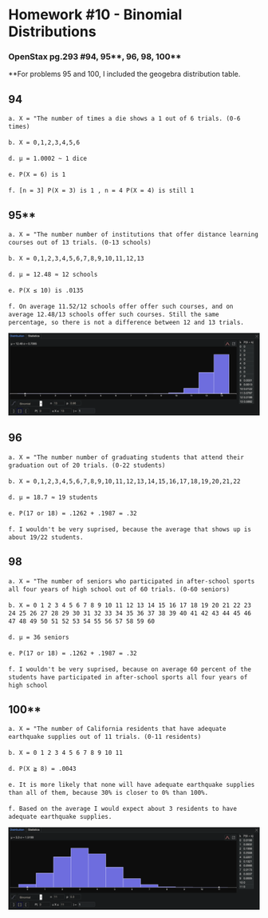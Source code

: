# **Homework #10 - Binomial Distributions**
### **OpenStax** pg.293 #94, 95**, 96, 98, 100**
**For problems 95 and 100, I included the geogebra distribution table.

## **94**
    
    a. X = "The number of times a die shows a 1 out of 6 trials. (0-6 times)

    b. X = 0,1,2,3,4,5,6

    d. μ = 1.0002 ~ 1 dice

    e. P(X = 6) is 1
    
    f. [n = 3] P(X = 3) is 1 , n = 4 P(X = 4) is still 1

## **95****
    
    a. X = "The number number of institutions that offer distance learning courses out of 13 trials. (0-13 schools)

    b. X = 0,1,2,3,4,5,6,7,8,9,10,11,12,13

    d. μ = 12.48 ≈ 12 schools

    e. P(X ≤ 10) is .0135
    
    f. On average 11.52/12 schools offer offer such courses, and on average 12.48/13 schools offer such courses. Still the same percentage, so there is not a difference between 12 and 13 trials.
![](./images/95DISTRIBUTIONTABLE.png)


## **96**
    
    a. X = "The number number of graduating students that attend their graduation out of 20 trials. (0-22 students)

    b. X = 0,1,2,3,4,5,6,7,8,9,10,11,12,13,14,15,16,17,18,19,20,21,22

    d. μ = 18.7 ≈ 19 students

    e. P(17 or 18) = .1262 + .1987 = .32

    f. I wouldn't be very suprised, because the average that shows up is about 19/22 students.

## **98**

    a. X = "The number of seniors who participated in after-school sports all four years of high school out of 60 trials. (0-60 seniors)

    b. X = 0 1 2 3 4 5 6 7 8 9 10 11 12 13 14 15 16 17 18 19 20 21 22 23 24 25 26 27 28 29 30 31 32 33 34 35 36 37 38 39 40 41 42 43 44 45 46 47 48 49 50 51 52 53 54 55 56 57 58 59 60

    d. μ = 36 seniors

    e. P(17 or 18) = .1262 + .1987 = .32

    f. I wouldn't be very suprised, because on average 60 percent of the students have participated in after-school sports all four years of high school

## **100****

    a. X = "The number of California residents that have adequate earthquake supplies out of 11 trials. (0-11 residents)

    b. X = 0 1 2 3 4 5 6 7 8 9 10 11

    d. P(X ≧ 8) = .0043

    e. It is more likely that none will have adequate earthquake supplies than all of them, because 30% is closer to 0% than 100%.

    f. Based on the average I would expect about 3 residents to have adequate earthquake supplies.

![](./images/100DISTRIBUTIONTABLE.png)
